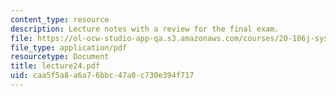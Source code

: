 ```yaml
---
content_type: resource
description: Lecture notes with a review for the final exam.
file: https://ol-ocw-studio-app-qa.s3.amazonaws.com/courses/20-106j-systems-microbiology-fall-2006/caa5f5a8a6a76bbc47a0c730e394f717_lecture24.pdf
file_type: application/pdf
resourcetype: Document
title: lecture24.pdf
uid: caa5f5a8-a6a7-6bbc-47a0-c730e394f717
---
```

